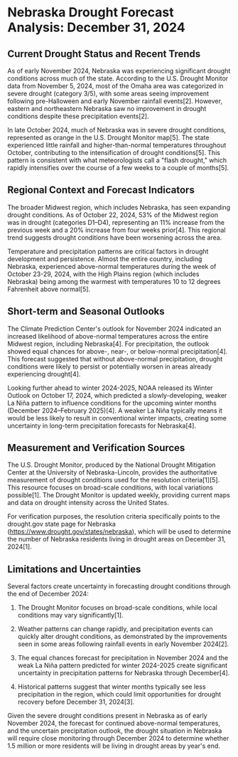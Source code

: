# Nebraska Drought Forecast Analysis: December 31, 2024

## Current Drought Status and Recent Trends

As of early November 2024, Nebraska was experiencing significant drought conditions across much of the state. According to the U.S. Drought Monitor data from November 5, 2024, most of the Omaha area was categorized in severe drought (category 3/5), with some areas seeing improvement following pre-Halloween and early November rainfall events[2]. However, eastern and northeastern Nebraska saw no improvement in drought conditions despite these precipitation events[2].

In late October 2024, much of Nebraska was in severe drought conditions, represented as orange in the U.S. Drought Monitor map[5]. The state experienced little rainfall and higher-than-normal temperatures throughout October, contributing to the intensification of drought conditions[5]. This pattern is consistent with what meteorologists call a "flash drought," which rapidly intensifies over the course of a few weeks to a couple of months[5].

## Regional Context and Forecast Indicators

The broader Midwest region, which includes Nebraska, has seen expanding drought conditions. As of October 22, 2024, 53% of the Midwest region was in drought (categories D1–D4), representing an 11% increase from the previous week and a 20% increase from four weeks prior[4]. This regional trend suggests drought conditions have been worsening across the area.

Temperature and precipitation patterns are critical factors in drought development and persistence. Almost the entire country, including Nebraska, experienced above-normal temperatures during the week of October 23-29, 2024, with the High Plains region (which includes Nebraska) being among the warmest with temperatures 10 to 12 degrees Fahrenheit above normal[5].

## Short-term and Seasonal Outlooks

The Climate Prediction Center's outlook for November 2024 indicated an increased likelihood of above-normal temperatures across the entire Midwest region, including Nebraska[4]. For precipitation, the outlook showed equal chances for above-, near-, or below-normal precipitation[4]. This forecast suggested that without above-normal precipitation, drought conditions were likely to persist or potentially worsen in areas already experiencing drought[4].

Looking further ahead to winter 2024-2025, NOAA released its Winter Outlook on October 17, 2024, which predicted a slowly-developing, weaker La Niña pattern to influence conditions for the upcoming winter months (December 2024–February 2025)[4]. A weaker La Niña typically means it would be less likely to result in conventional winter impacts, creating some uncertainty in long-term precipitation forecasts for Nebraska[4].

## Measurement and Verification Sources

The U.S. Drought Monitor, produced by the National Drought Mitigation Center at the University of Nebraska-Lincoln, provides the authoritative measurement of drought conditions used for the resolution criteria[1][5]. This resource focuses on broad-scale conditions, with local variations possible[1]. The Drought Monitor is updated weekly, providing current maps and data on drought intensity across the United States.

For verification purposes, the resolution criteria specifically points to the drought.gov state page for Nebraska (https://www.drought.gov/states/nebraska), which will be used to determine the number of Nebraska residents living in drought areas on December 31, 2024[1].

## Limitations and Uncertainties

Several factors create uncertainty in forecasting drought conditions through the end of December 2024:

1. The Drought Monitor focuses on broad-scale conditions, while local conditions may vary significantly[1].

2. Weather patterns can change rapidly, and precipitation events can quickly alter drought conditions, as demonstrated by the improvements seen in some areas following rainfall events in early November 2024[2].

3. The equal chances forecast for precipitation in November 2024 and the weak La Niña pattern predicted for winter 2024-2025 create significant uncertainty in precipitation patterns for Nebraska through December[4].

4. Historical patterns suggest that winter months typically see less precipitation in the region, which could limit opportunities for drought recovery before December 31, 2024[3].

Given the severe drought conditions present in Nebraska as of early November 2024, the forecast for continued above-normal temperatures, and the uncertain precipitation outlook, the drought situation in Nebraska will require close monitoring through December 2024 to determine whether 1.5 million or more residents will be living in drought areas by year's end.